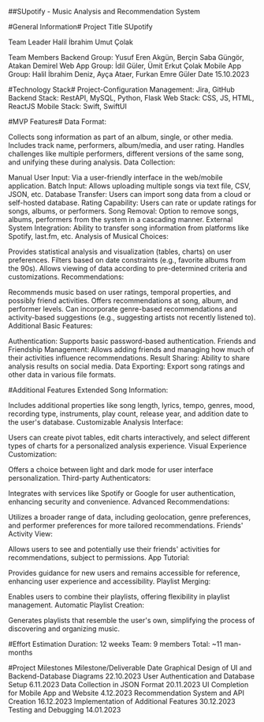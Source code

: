 ##SUpotify - Music Analysis and Recommendation System

#General Information#
Project Title
SUpotify

Team Leader
Halil İbrahim Umut Çolak

Team Members
Backend Group: Yusuf Eren Akgün, Berçin Saba Güngör, Atakan Demirel
Web App Group: İdil Güler, Ümit Erkut Çolak
Mobile App Group: Halil İbrahim Deniz, Ayça Ataer, Furkan Emre Güler
Date
15.10.2023

#Technology Stack#
Project-Configuration Management: Jira, GitHub
Backend Stack: RestAPI, MySQL, Python, Flask
Web Stack: CSS, JS, HTML, ReactJS
Mobile Stack: Swift, SwiftUI

#MVP Features#
Data Format:

Collects song information as part of an album, single, or other media.
Includes track name, performers, album/media, and user rating.
Handles challenges like multiple performers, different versions of the same song, and unifying these during analysis.
Data Collection:

Manual User Input: Via a user-friendly interface in the web/mobile application.
Batch Input: Allows uploading multiple songs via text file, CSV, JSON, etc.
Database Transfer: Users can import song data from a cloud or self-hosted database.
Rating Capability: Users can rate or update ratings for songs, albums, or performers.
Song Removal: Option to remove songs, albums, performers from the system in a cascading manner.
External System Integration: Ability to transfer song information from platforms like Spotify, last.fm, etc.
Analysis of Musical Choices:

Provides statistical analysis and visualization (tables, charts) on user preferences.
Filters based on date constraints (e.g., favorite albums from the 90s).
Allows viewing of data according to pre-determined criteria and customizations.
Recommendations:

Recommends music based on user ratings, temporal properties, and possibly friend activities.
Offers recommendations at song, album, and performer levels.
Can incorporate genre-based recommendations and activity-based suggestions (e.g., suggesting artists not recently listened to).
Additional Basic Features:

Authentication: Supports basic password-based authentication.
Friends and Friendship Management: Allows adding friends and managing how much of their activities influence recommendations.
Result Sharing: Ability to share analysis results on social media.
Data Exporting: Export song ratings and other data in various file formats.

#Additional Features
Extended Song Information:

Includes additional properties like song length, lyrics, tempo, genres, mood, recording type, instruments, play count, release year, and addition date to the user's database.
Customizable Analysis Interface:

Users can create pivot tables, edit charts interactively, and select different types of charts for a personalized analysis experience.
Visual Experience Customization:

Offers a choice between light and dark mode for user interface personalization.
Third-party Authenticators:

Integrates with services like Spotify or Google for user authentication, enhancing security and convenience.
Advanced Recommendations:

Utilizes a broader range of data, including geolocation, genre preferences, and performer preferences for more tailored recommendations.
Friends' Activity View:

Allows users to see and potentially use their friends' activities for recommendations, subject to permissions.
App Tutorial:

Provides guidance for new users and remains accessible for reference, enhancing user experience and accessibility.
Playlist Merging:

Enables users to combine their playlists, offering flexibility in playlist management.
Automatic Playlist Creation:

Generates playlists that resemble the user's own, simplifying the process of discovering and organizing music.


#Effort Estimation
Duration: 12 weeks
Team: 9 members
Total: ~11 man-months


#Project Milestones
Milestone/Deliverable	Date
Graphical Design of UI and Backend-Database Diagrams	22.10.2023
User Authentication and Database Setup	6.11.2023
Data Collection in JSON Format	20.11.2023
UI Completion for Mobile App and Website	4.12.2023
Recommendation System and API Creation	16.12.2023
Implementation of Additional Features	30.12.2023
Testing and Debugging	14.01.2023

